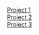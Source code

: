 [Project 1](./project-1/index.md)  
[Project 2](./project-2/index.md)   
[Project 3](./project-3/index.md)
